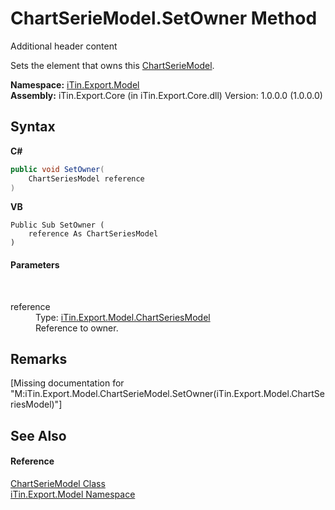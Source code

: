 # ChartSerieModel.SetOwner Method 
Additional header content 

Sets the element that owns this <a href="T_iTin_Export_Model_ChartSerieModel">ChartSerieModel</a>.

**Namespace:**&nbsp;<a href="N_iTin_Export_Model">iTin.Export.Model</a><br />**Assembly:**&nbsp;iTin.Export.Core (in iTin.Export.Core.dll) Version: 1.0.0.0 (1.0.0.0)

## Syntax

**C#**<br />
``` C#
public void SetOwner(
	ChartSeriesModel reference
)
```

**VB**<br />
``` VB
Public Sub SetOwner ( 
	reference As ChartSeriesModel
)
```


#### Parameters
&nbsp;<dl><dt>reference</dt><dd>Type: <a href="T_iTin_Export_Model_ChartSeriesModel">iTin.Export.Model.ChartSeriesModel</a><br />Reference to owner.</dd></dl>

## Remarks
\[Missing <remarks> documentation for "M:iTin.Export.Model.ChartSerieModel.SetOwner(iTin.Export.Model.ChartSeriesModel)"\]

## See Also


#### Reference
<a href="T_iTin_Export_Model_ChartSerieModel">ChartSerieModel Class</a><br /><a href="N_iTin_Export_Model">iTin.Export.Model Namespace</a><br />